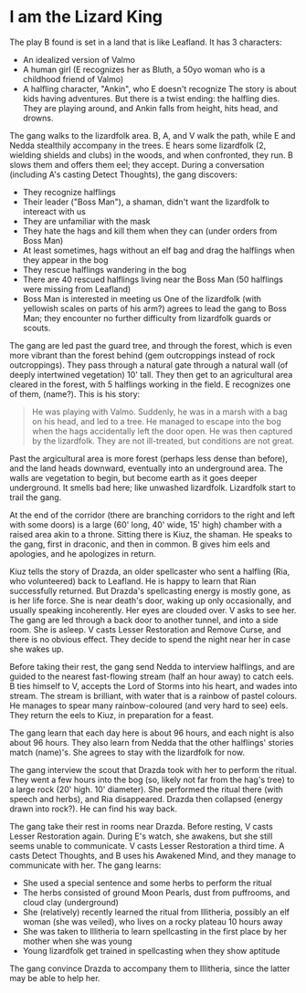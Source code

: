 # I am the Lizard King

The play B found is set in a land that is like Leafland.
It has 3 characters:
 - An idealized version of Valmo
 - A human girl (E recognizes her as Bluth, a 50yo woman who is a childhood friend of Valmo)
 - A halfling character, "Ankin", who E doesn't recognize
The story is about kids having adventures.
But there is a twist ending: the halfling dies.
They are playing around, and Ankin falls from height, hits head, and drowns.

The gang walks to the lizardfolk area.
B, A, and V walk the path, while E and Nedda stealthily accompany in the trees.
E hears some lizardfolk (2, wielding shields and clubs) in the woods,
and when confronted, they run.
B slows them and offers them eel; they accept.
During a conversation (including A's casting Detect Thoughts),
the gang discovers:
 - They recognize halflings
 - Their leader ("Boss Man"), a shaman, didn't want the lizardfolk to intereact with us
 - They are unfamiliar with the mask
 - They hate the hags and kill them when they can (under orders from Boss Man)
 - At least sometimes, hags without an elf bag and drag the halflings when they appear in the bog
 - They rescue halflings wandering in the bog
 - There are 40 rescued halflings living near the Boss Man (50 halflings were missing from Leafland)
 - Boss Man is interested in meeting us
One of the lizardfolk (with yellowish scales on parts of his arm?) agrees to lead the gang to Boss Man;
they encounter no further difficulty from lizardfolk guards or scouts.

The gang are led past the guard tree, and through the forest,
which is even more vibrant than the forest behind (gem outcroppings instead of rock outcroppings).
They pass through a natural gate through a natural wall (of deeply intertwined vegetation) 10' tall.
They then get to an agricultural area cleared in the forest, 
with 5 halflings working in the field.
E recognizes one of them, (name?).
This is his story:
> He was playing with Valmo.
> Suddenly, he was in a marsh with a bag on his head, and led to a tree.
> He managed to escape into the bog when the hags accidentally left the door open.
> He was then captured by the lizardfolk.
> They are not ill-treated, but conditions are not great.

Past the argicultural area is more forest (perhaps less dense than before),
and the land heads downward,
eventually into an underground area.
The walls are vegetation to begin, but become earth as it goes deeper underground.
It smells bad here; like unwashed lizardfolk.
Lizardfolk start to trail the gang.

At the end of the corridor (there are branching corridors to the right and left with some doors)
is a large (60' long, 40' wide, 15' high) chamber with a raised area akin to a throne.
Sitting there is Kiuz, the shaman.
He speaks to the gang, first in draconic, and then in common.
B gives him eels and apologies, 
and he apologizes in return.

Kiuz tells the story of Drazda, an older spellcaster who sent a halfling (Ria, who volunteered) back to Leafland.
He is happy to learn that Rian successfully returned.
But Drazda's spellcasting energy is mostly gone, as is her life force.
She is near death's door, waking up only occasionally, and usually speaking incoherently.
Her eyes are clouded over.
V asks to see her.
The gang are led through a back door to another tunnel, and into a side room.
She is asleep.
V casts Lesser Restoration and Remove Curse, and there is no obvious effect.
They decide to spend the night near her in case she wakes up.

Before taking their rest, the gang send Nedda to interview halflings,
and are guided to the nearest fast-flowing stream (half an hour away) to catch eels.
B ties himself to V, accepts the Lord of Storms into his heart, and wades into stream.
The stream is brilliant, with water that is a rainbow of pastel colours.
He manages to spear many rainbow-coloured (and very hard to see) eels.
They return the eels to Kiuz, in preparation for a feast.

The gang learn that each day here is about 96 hours, and each night is also about 96 hours.
They also learn from Nedda that the other halflings' stories match (name)'s.
She agrees to stay with the lizardfolk for now.

The gang interview the scout that Drazda took with her to perform the ritual.
They went a few hours into the bog (so, likely not far from the hag's tree)
to a large rock (20' high. 10' diameter).
She performed the ritual there (with speech and herbs), and Ria disappeared.
Drazda then collapsed (energy drawn into rock?).
He can find his way back.

The gang take their rest in rooms near Drazda.
Before resting, V casts Lesser Restoration again.
During E's watch, she awakens, but she still seems unable to communicate.
V casts Lesser Restoration a third time.
A casts Detect Thoughts, and B uses his Awakened Mind,
and they manage to communicate with her.
The gang learns:
- She used a special sentence and some herbs to perform the ritual
- The herbs consisted of ground Moon Pearls, dust from puffrooms, and cloud clay (underground)
- She (relatively) recently learned the ritual from Illitheria, possibly an elf woman (she was veiled), 
who lives on a rocky plateau 10 hours away
- She was taken to Illitheria to learn spellcasting in the first place by her mother when she was young
- Young lizardfolk get trained in spellcasting when they show aptitude

The gang convince Drazda to accompany them to Illitheria, 
since the latter may be able to help her.

